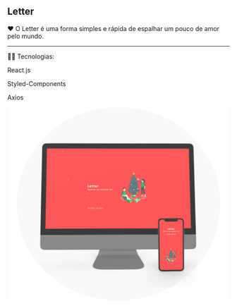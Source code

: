 ## Letter

❤ O Letter é uma forma simples e rápida de espalhar um pouco de amor pelo mundo.

---

👨‍💻 Tecnologias:

  <p>React.js</p>
  <p>Styled-Components</p>
  <p>Axios</p>
  


<img src="/github/letter.svg"/>
